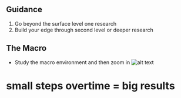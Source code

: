 ## Guidance
1. Go beyond the surface level one research
2. Build your edge through second level or deeper research

## The Macro
- Study the macro environment and then zoom in
![alt text](https://taz-ali.github.io/docs/assets/images/RecessionsSP500.gif)

# small steps overtime = big results
